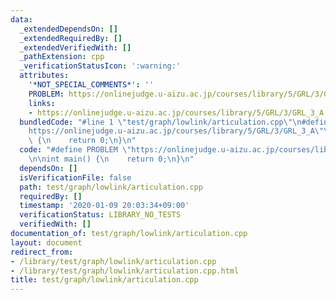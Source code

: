 ```yaml
---
data:
  _extendedDependsOn: []
  _extendedRequiredBy: []
  _extendedVerifiedWith: []
  _pathExtension: cpp
  _verificationStatusIcon: ':warning:'
  attributes:
    '*NOT_SPECIAL_COMMENTS*': ''
    PROBLEM: https://onlinejudge.u-aizu.ac.jp/courses/library/5/GRL/3/GRL_3_A
    links:
    - https://onlinejudge.u-aizu.ac.jp/courses/library/5/GRL/3/GRL_3_A
  bundledCode: "#line 1 \"test/graph/lowlink/articulation.cpp\"\n#define PROBLEM \"\
    https://onlinejudge.u-aizu.ac.jp/courses/library/5/GRL/3/GRL_3_A\"\n\nint main()\
    \ {\n    return 0;\n}\n"
  code: "#define PROBLEM \"https://onlinejudge.u-aizu.ac.jp/courses/library/5/GRL/3/GRL_3_A\"\
    \n\nint main() {\n    return 0;\n}\n"
  dependsOn: []
  isVerificationFile: false
  path: test/graph/lowlink/articulation.cpp
  requiredBy: []
  timestamp: '2020-01-09 20:03:34+09:00'
  verificationStatus: LIBRARY_NO_TESTS
  verifiedWith: []
documentation_of: test/graph/lowlink/articulation.cpp
layout: document
redirect_from:
- /library/test/graph/lowlink/articulation.cpp
- /library/test/graph/lowlink/articulation.cpp.html
title: test/graph/lowlink/articulation.cpp
---
```

